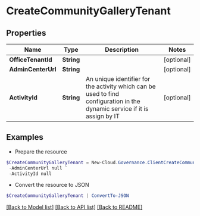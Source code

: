 # CreateCommunityGalleryTenant
## Properties

Name | Type | Description | Notes
------------ | ------------- | ------------- | -------------
**OfficeTenantId** | **String** |  | [optional] 
**AdminCenterUrl** | **String** |  | [optional] 
**ActivityId** | **String** | An unique identifier for the activity which can be used to find configuration in the dynamic service if it is assign by IT | [optional] 

## Examples

- Prepare the resource
```powershell
$CreateCommunityGalleryTenant = New-Cloud.Governance.ClientCreateCommunityGalleryTenant  -OfficeTenantId null `
 -AdminCenterUrl null `
 -ActivityId null
```

- Convert the resource to JSON
```powershell
$CreateCommunityGalleryTenant | ConvertTo-JSON
```

[[Back to Model list]](../README.md#documentation-for-models) [[Back to API list]](../README.md#documentation-for-api-endpoints) [[Back to README]](../README.md)

